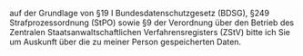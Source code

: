 auf der Grundlage von §19 I Bundesdatenschutzgesetz (BDSG),
§249 Strafprozessordnung (StPO) sowie §9 der Verordnung über den
Betrieb des Zentralen Staatsanwaltschaftlichen Verfahrensregisters (ZStV)
bitte ich Sie um Auskunft über die zu meiner Person gespeicherten Daten.
